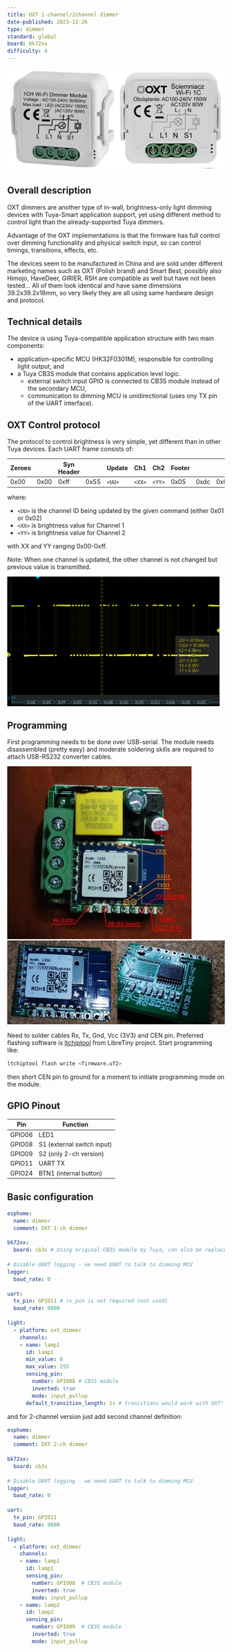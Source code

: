 ```yaml
---
title: OXT 1-channel/2channel dimmer
date-published: 2023-12-26
type: dimmer
standard: global
board: bk72xx
difficulty: 4
---
```


![OXT 1ch dimmer](oxt-dimmer.jpg "OXT dimmer")

## Overall description

OXT dimmers are another type of in-wall, brightness-only light dimming devices with Tuya-Smart application support,
yet using different method to control light than the already-supported Tuya dimmers.

Advantage of the OXT implementations is that the firmware has full control over dimming functionality and physical switch input, so can control timings, transitions, effects, etc.

The devices seem to be manufactured in China and are sold under different marketing names such as OXT (Polish brand) 
and Smart Best, possibly also Himojo, HaveDeer, GIRIER, RSH are compatible as well but have not been tested...
All of them look identical and have same dimensions 39.2x39.2x18mm, so very likely they are all using same hardware design and protocol.

## Technical details

The device is using Tuya-compatible application structure with two main components:

- application-specific MCU (HK32F0301M), responsible for controlling light output, and
- a Tuya CB3S module that contains application level logic.
  - external switch input GPIO is connected to CB3S module instead of the secondary MCU,
  - communication to dimming MCU is unidirectional (uses ony TX pin of the UART interface).

## OXT Control protocol

The protocol to control brightness is very simple, yet different than in other Tuya devices.
Each UART frame consists of:

|Zeroes|      | Syn Header| | Update | Ch1    | Ch2    | Footer   |  |      | Zeroes |    |
|------|------|------|------|--------|--------|--------|------|------|------|------|------|
| 0x00 | 0x00 | 0xff | 0x55 | `<UU>` | `<XX>` | `<YY>` | 0x05 | 0xdc | 0x0a | 0x00 | 0x00 |

where:
- `<UU>` is the channel ID being updated by the given command (either 0x01 or 0x02)
- `<XX>` is brightness value for Channel 1
- `<YY>` is brightness value for Channel 2

with XX and YY ranging 0x00-0xff.

Note: When one channel is updated, the other channel is not changed but previous value is transmitted.

![OXT 1ch dimmer](oscillogram.png "Protocol decode")

## Programming

First programming needs to be done over USB-serial. The module needs disassembled (pretty easy) and moderate soldering
skills are required to attach USB-RS232 converter cables.

![OXT 1ch dimmer](oxt-pinout.jpg "Disassembled")
![OXT 1ch dimmer](mcu-board.jpg "Disassembled")

Need to solder cables Rx, Tx, Gnd, Vcc (3V3) and CEN pin.
Preferred flashing software is [ltchiptool](https://github.com/libretiny-eu/ltchiptool) from LibreTiny project. Start programming like:

```bash
ltchiptool flash write <firmware.uf2>
```

then short CEN pin to ground for a moment to initiate programming mode on the module.

## GPIO Pinout

| Pin    | Function                   |
|--------|----------------------------|
| GPIO06 | LED1                       |
| GPIO08 | S1 (external switch input) |
| GPIO09 | S2 (only 2-ch version)     |
| GPIO11 | UART TX                    |
| GPIO24 | BTN1 (internal button)     |

## Basic configuration

```yaml
esphome:
  name: dimmer
  comment: OXT 1-ch dimmer

bk72xx:
  board: cb3s # Using original CB3S module by Tuya, can also be replaced with other pin-compatible

# Disable UART logging - we need UART to talk to dimming MCU
logger:
  baud_rate: 0

uart:
  tx_pin: GPIO11 # rx_pin is not required (not used)
  baud_rate: 9600

light:
  - platform: oxt_dimmer
    channels:
    - name: lamp1
      id: lamp1
      min_value: 0
      max_value: 255
      sensing_pin:
        number: GPIO08 # CB3S module
        inverted: true
        mode: input_pullup
      default_transition_length: 1s # tranistions would work with OXT!
```

and for 2-channel version just add second channel definition:

```yaml
esphome:
  name: dimmer
  comment: OXT 2-ch dimmer

bk72xx:
  board: cb3s

# Disable UART logging - we need UART to talk to dimming MCU
logger:
  baud_rate: 0

uart:
  tx_pin: GPIO11
  baud_rate: 9600

light:
  - platform: oxt_dimmer
    channels:
    - name: lamp1
      id: lamp1
      sensing_pin:
        number: GPIO08  # CB3S module
        inverted: true
        mode: input_pullup
    - name: lamp2
      id: lamp2
      sensing_pin:
        number: GPIO09  # CB3S module
        inverted: true
        mode: input_pullup
```
